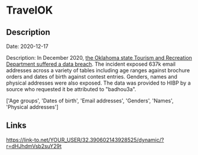 # TravelOK

## Description

Date: 2020-12-17

Description:
In December 2020, <a href="https://tulsaworld.com/news/local/state-tourism-department-reports-data-breach-no-social-security-financial-data-compromised/article_105b0d18-6595-11eb-998b-1b96c12d2d14.html" target="_blank" rel="noopener">the Oklahoma state Tourism and Recreation Department suffered a data breach</a>. The incident exposed 637k email addresses across a variety of tables including age ranges against brochure orders and dates of birth against contest entries. Genders, names and physical addresses were also exposed. The data was provided to HIBP by a source who requested it be attributed to &quot;badhou3a&quot;.


['Age groups', 'Dates of birth', 'Email addresses', 'Genders', 'Names', 'Physical addresses']

## Links

https://link-to.net/YOUR_USER/32.390602143928525/dynamic/?r=dHJhdmVsb2suY29t
